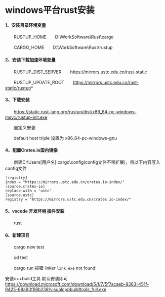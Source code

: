 # windows平台rust安装

#### 1、安装目录环境变量

　　RUSTUP_HOME　　D:\WorkSoftware\Rust\cargo

　　CARGO_HOME　　D:\WorkSoftware\Rust\rustup

#### 2、安装下载加速环境变量

　　RUSTUP_DIST_SERVER　　https://mirrors.ustc.edu.cn/rust-static

　　RUSTUP_UPDATE_ROOT　　https://mirrors.ustc.edu.cn/rust-static/rustup*

#### 3、下载安装
　　https://static.rust-lang.org/rustup/dist/x86_64-pc-windows-msvc/rustup-init.exe

　　自定义安装

　　default host triple  设置为 x86_64-pc-windows-gnu

#### 4、配置Crates.io国内镜像
　　新建C:\Users\[用户名]\.cargo\config(config文件不带扩展)，将以下内容写入config文件　　

```
[registry]
index = "https://mirrors.ustc.edu.cn/crates.io-index/"
[source.crates-io]
replace-with = 'ustc'
[source.ustc]
registry = "https://mirrors.ustc.edu.cn/crates.io-index/"
```

#### 5、vscode 开发环境 插件安装
　　rust  

####  6、新建项目

　　cargo new test
  
　　cd test
  
　　cargo run 报错 linker `link.exe` not found

安装c++build工具 默认安装即可
https://download.microsoft.com/download/5/f/7/5f7acaeb-8363-451f-9425-68a90f98b238/visualcppbuildtools_full.exe
